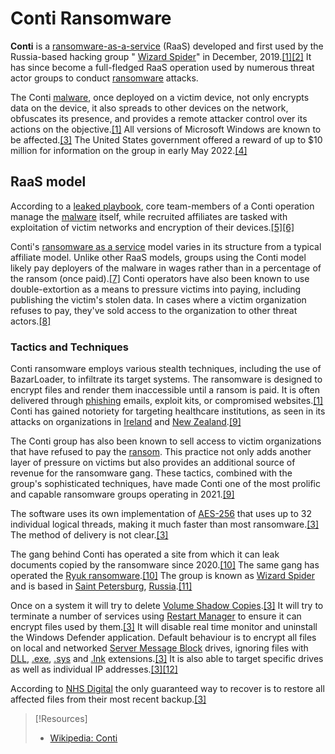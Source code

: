 
# Conti Ransomware
**Conti** is a [ransomware-as-a-service](https://en.wikipedia.org/wiki/Ransomware_as_a_service "Ransomware as a service") (RaaS) developed and first used by the Russia-based hacking group " [Wizard Spider](https://en.wikipedia.org/wiki/Wizard_Spider "Wizard Spider")" in December, 2019.[[1]](https://en.wikipedia.org/wiki/Conti_(ransomware)#cite_note-:0-1)[[2]](https://en.wikipedia.org/wiki/Conti_(ransomware)#cite_note-2) It has since become a full-fledged RaaS operation used by numerous threat actor groups to conduct [ransomware](https://en.wikipedia.org/wiki/Ransomware "Ransomware") attacks.

The Conti [malware](https://en.wikipedia.org/wiki/Malware "Malware"), once deployed on a victim device, not only encrypts data on the device, it also spreads to other devices on the network, obfuscates its presence, and provides a remote attacker control over its actions on the objective.[[1]](https://en.wikipedia.org/wiki/Conti_(ransomware)#cite_note-:0-1) All versions of Microsoft Windows are known to be affected.[[3]](https://en.wikipedia.org/wiki/Conti_(ransomware)#cite_note-nhs-digital-conti-3) The United States government offered a reward of up to $10 million for information on the group in early May 2022.[[4]](https://en.wikipedia.org/wiki/Conti_(ransomware)#cite_note-4)
## RaaS model
According to a [leaked playbook](https://blog.talosintelligence.com/conti-leak-translation/), core team-members of a Conti operation manage the [malware](https://en.wikipedia.org/wiki/Malware "Malware") itself, while recruited affiliates are tasked with exploitation of victim networks and encryption of their devices.[[5]](https://en.wikipedia.org/wiki/Conti_(ransomware)#cite_note-5)[[6]](https://en.wikipedia.org/wiki/Conti_(ransomware)#cite_note-6)

Conti's [ransomware as a service](https://en.wikipedia.org/wiki/Ransomware_as_a_service "Ransomware as a service") model varies in its structure from a typical affiliate model. Unlike other RaaS models, groups using the Conti model likely pay deployers of the malware in wages rather than in a percentage of the ransom (once paid).[[7]](https://en.wikipedia.org/wiki/Conti_(ransomware)#cite_note-7) Conti operators have also been known to use double-extortion as a means to pressure victims into paying, including publishing the victim's stolen data. In cases where a victim organization refuses to pay, they've sold access to the organization to other threat actors.[[8]](https://en.wikipedia.org/wiki/Conti_(ransomware)#cite_note-8)
### Tactics and Techniques
Conti ransomware employs various stealth techniques, including the use of BazarLoader, to infiltrate its target systems. The ransomware is designed to encrypt files and render them inaccessible until a ransom is paid. It is often delivered through [phishing](https://en.wikipedia.org/wiki/Phishing "Phishing") emails, exploit kits, or compromised websites.[[1]](https://en.wikipedia.org/wiki/Conti_(ransomware)#cite_note-:0-1) Conti has gained notoriety for targeting healthcare institutions, as seen in its attacks on organizations in [Ireland](https://en.wikipedia.org/wiki/Ireland "Ireland") and [New Zealand](https://en.wikipedia.org/wiki/New_Zealand "New Zealand").[[9]](https://en.wikipedia.org/wiki/Conti_(ransomware)#cite_note-:022-9)

The Conti group has also been known to sell access to victim organizations that have refused to pay the [ransom](https://en.wikipedia.org/wiki/Ransom "Ransom"). This practice not only adds another layer of pressure on victims but also provides an additional source of revenue for the ransomware gang. These tactics, combined with the group's sophisticated techniques, have made Conti one of the most prolific and capable ransomware groups operating in 2021.[[9]](https://en.wikipedia.org/wiki/Conti_(ransomware)#cite_note-:022-9)

The software uses its own implementation of [AES-256](https://en.wikipedia.org/wiki/Advanced_Encryption_Standard "Advanced Encryption Standard") that uses up to 32 individual logical threads, making it much faster than most ransomware.[[3]](https://en.wikipedia.org/wiki/Conti_(ransomware)#cite_note-nhs-digital-conti-3) The method of delivery is not clear.[[3]](https://en.wikipedia.org/wiki/Conti_(ransomware)#cite_note-nhs-digital-conti-3)

The gang behind Conti has operated a site from which it can leak documents copied by the ransomware since 2020.[[10]](https://en.wikipedia.org/wiki/Conti_(ransomware)#cite_note-zdnet-conti-10) The same gang has operated the [Ryuk ransomware](https://en.wikipedia.org/wiki/Ryuk_(ransomware) "Ryuk (ransomware)").[[10]](https://en.wikipedia.org/wiki/Conti_(ransomware)#cite_note-zdnet-conti-10) The group is known as [Wizard Spider](https://en.wikipedia.org/wiki/Wizard_Spider "Wizard Spider") and is based in [Saint Petersburg](https://en.wikipedia.org/wiki/Saint_Petersburg "Saint Petersburg"), [Russia](https://en.wikipedia.org/wiki/Russia "Russia").[[11]](https://en.wikipedia.org/wiki/Conti_(ransomware)#cite_note-tr-ireland_hse_ransomware_hospital_conti_wizardspider-11)

Once on a system it will try to delete [Volume Shadow Copies](https://en.wikipedia.org/wiki/Shadow_Copy "Shadow Copy").[[3]](https://en.wikipedia.org/wiki/Conti_(ransomware)#cite_note-nhs-digital-conti-3) It will try to terminate a number of services using [Restart Manager](https://en.wikipedia.org/wiki/Restart_Manager "Restart Manager") to ensure it can encrypt files used by them.[[3]](https://en.wikipedia.org/wiki/Conti_(ransomware)#cite_note-nhs-digital-conti-3) It will disable real time monitor and uninstall the Windows Defender application. Default behaviour is to encrypt all files on local and networked [Server Message Block](https://en.wikipedia.org/wiki/Server_Message_Block "Server Message Block") drives, ignoring files with [DLL](https://en.wikipedia.org/wiki/Dynamic-link_library "Dynamic-link library"), [.exe](https://en.wikipedia.org/wiki/.exe ".exe"), [.sys](https://en.wikipedia.org/wiki/.sys ".sys") and [.lnk](https://en.wikipedia.org/wiki/.lnk ".lnk") extensions.[[3]](https://en.wikipedia.org/wiki/Conti_(ransomware)#cite_note-nhs-digital-conti-3) It is also able to target specific drives as well as individual IP addresses.[[3]](https://en.wikipedia.org/wiki/Conti_(ransomware)#cite_note-nhs-digital-conti-3)[[12]](https://en.wikipedia.org/wiki/Conti_(ransomware)#cite_note-zdnet-conti-ransomware-uses-32-simultaneous-cpu-threads-12)

According to [NHS Digital](https://en.wikipedia.org/wiki/NHS_Digital "NHS Digital") the only guaranteed way to recover is to restore all affected files from their most recent backup.[[3]](https://en.wikipedia.org/wiki/Conti_(ransomware)#cite_note-nhs-digital-conti-3)

> [!Resources]
> - [Wikipedia: Conti](https://en.wikipedia.org/wiki/Conti_(ransomware))


